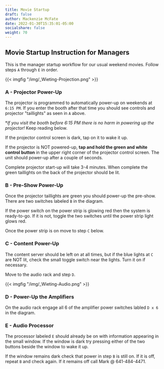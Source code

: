 ```yaml
---
title: Movie Startup
draft: false
author: Mackenzie McFate
date: 2022-01-30T15:35:01-05:00
socialshare: false
weight: 70
---
```


## Movie Startup Instruction for Managers

This is the manager startup workflow for our usual weekend movies.  Follow steps `A` through  `E` in order.

{{< imgfig "/img/_Wieting-Projection.png" >}}

### A - Projector Power-Up

The projector is programmed to automatically power-up on weekends at `6:15 PM`.  If you enter the booth after that time you should see controls and projector "taillights" as seen in `A` above.  

**If you visit the booth before 6:15 PM *there is no harm in powering up the projector!**  Keep reading below.

If the projector control screen is dark, tap on it to wake it up.

If the projector is NOT powered-up, **tap and hold the green and white control button** in the upper right corner of the projector control screen.  The unit should power-up after a couple of seconds.

Complete projector start-up will take 3-4 minutes.  When complete the green taillights on the back of the projector should be lit.

### B - Pre-Show Power-Up

Once the projector taillights are green you should power-up the pre-show.  There are two switches labeled `B` in the diagram.  

If the power switch on the power strip is glowing red then the system is ready-to-go.  If it is not, toggle the two switches until the power strip light glows red.  

Once the power strip is on move to step `C` below.

### C - Content Power-Up

The content server should be left on at all times, but if the blue lights at `C` are NOT lit, check the small toggle switch near the lights.  Turn it on if necessary.

Move to the audio rack and step `D`.

{{< imgfig "/img/_Wieting-Audio.png" >}}

### D - Power-Up the Amplifiers

On the audio rack engage all 6 of the amplifier power switches labled `D x 6` in the diagram.

### E - Audio Processor

The processor labeled `E` should already be on with information appearing in the small window.  If the window is dark try pressing either of the two buttons beside the window to wake it up. 

If the window remains dark check that power in step `B` is still on.  If it is off, repeat `B` and check again.  If it remains off call Mark @ 641-484-4471.
